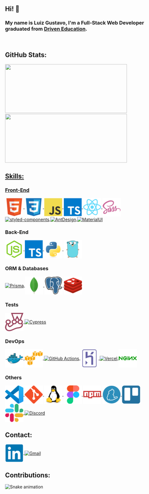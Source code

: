 ## Hi! 👋

### My name is Luiz Gustavo, I'm a Full-Stack Web Developer graduated from [Driven Education](https://www.driven.com.br/).
<br>

## GitHub Stats:

<div>
  <a href="https://github.com/lgsfarias">
  <img height="160em" width="400" src="https://github-readme-stats.vercel.app/api?username=lgsfarias&show_icons=true&theme=dracula&include_all_commits=true&count_private=true"/>
  <img height="160em" width="400" src="https://github-readme-stats.vercel.app/api/top-langs/?username=lgsfarias&layout=compact&langs_count=7&theme=dracula"/>
</div>
  
## Skills:

  ### Front-End
  <div style="display: inline_block">
  <a href="https://developer.mozilla.org/pt-BR/docs/Web/HTML" target="_blank">
    <img align="center" alt="Luiz-HTML" height="60" src="https://raw.githubusercontent.com/devicons/devicon/master/icons/html5/html5-original.svg" style="max-width:100%;">
  </a>
  <a href="https://developer.mozilla.org/pt-BR/docs/Web/CSS" target="_blank">
    <img align="center" alt="Luiz-CSS" height="60" src="https://raw.githubusercontent.com/devicons/devicon/master/icons/css3/css3-original.svg" style="max-width:100%;">
  </a>
  <a href="https://developer.mozilla.org/pt-BR/docs/Web/JavaScript" target="_blank">
    <img align="center" alt="Luiz-JS" height="60" src="https://raw.githubusercontent.com/devicons/devicon/master/icons/javascript/javascript-original.svg" style="max-width:100%;">
  </a>
  <a href="https://www.typescriptlang.org/">
  <img align="center" alt="ts" height="60" src="https://raw.githubusercontent.com/devicons/devicon/master/icons/typescript/typescript-plain.svg">
  </a>
  <a href="https://reactjs.org/">
  <img align="center" alt="React" height="60" src="https://raw.githubusercontent.com/devicons/devicon/master/icons/react/react-original.svg">
  </a>
  <a href="https://sass-lang.com/" target="_blank">
  <img align="center" alt="Luiz-SASS" height="60" src="https://raw.githubusercontent.com/devicons/devicon/master/icons/sass/sass-original.svg" style="max-width:100%;">
  </a>
  <a href="https://styled-components.com/">
  <img align="center" alt="styled-components" height="60" src="https://avatars.githubusercontent.com/u/20658825?s=200&v=4">
  </a>
  <a href="https://ant.design/">
  <img align="center" alt="AntDesign" height="60" src="https://gw.alipayobjects.com/zos/rmsportal/rlpTLlbMzTNYuZGGCVYM.png">
  </a>
  <a href="https://material-ui.com/">
  <img align="center" alt="MaterialUI" height="60" src="https://mui.com/static/logo.png">
  </a>
  </div>

  ### Back-End

<div style="display: inline_block" >
  <a href="https://nodejs.org/en/">
  <img align="center" alt="NodeJS" height="60" src="https://raw.githubusercontent.com/devicons/devicon/master/icons/nodejs/nodejs-original.svg">
  </a>
  <a href="https://www.typescriptlang.org/">
  <img align="center" alt="ts" height="60" src="https://raw.githubusercontent.com/devicons/devicon/master/icons/typescript/typescript-plain.svg">
  </a>
  <a href="https://www.python.org/">
  <img align="center" alt="Python" height="60" src="https://raw.githubusercontent.com/devicons/devicon/master/icons/python/python-original.svg">
  </a>
  <a href="https://go.dev/">
  <img align="center" alt="Go" height="60" src="https://raw.githubusercontent.com/devicons/devicon/master/icons/go/go-original.svg">
  </a>
  </div>

  ### ORM & Databases
  
<div style="display: inline_block" >
  <a href="https://www.prisma.io/">
  <img align="center" alt="Prisma" height="60" src="https://www.freelogovectors.net/wp-content/uploads/2022/01/prisma_logo-freelogovectors.net_.png">
  </a>
  <a href="https://mongodb.com/">
  <img align="center" alt="MongodB" height="60" src="https://raw.githubusercontent.com/devicons/devicon/master/icons/mongodb/mongodb-original.svg">
  </a>
  <a href="https://www.postgresql.org/">
  <img align="center" alt="Postgres" height="60" src="https://raw.githubusercontent.com/devicons/devicon/master/icons/postgresql/postgresql-original.svg">
  </a>
  <a href="https://redis.io/">
  <img align="center" alt="Redis" height="60" src="https://raw.githubusercontent.com/devicons/devicon/master/icons/redis/redis-original.svg">
  </a>
</div>

  ### Tests

<div style="display: inline_block" >
  <a href="https://jestjs.io/pt-BR/">
  <img align="center" alt="Jest" height="60" src="https://raw.githubusercontent.com/devicons/devicon/master/icons/jest/jest-plain.svg">
  </a>
  <a href="https://www.cypress.io/">
  <img align="center" alt="Cypress" height="60" src="https://iconape.com/wp-content/files/gj/370774/svg/370774.svg">
  </a>
 </div>

  ### DevOps

<div style="display: inline_block" >
  <a href="https://www.docker.com/">
  <img align="center" alt="Docker" height="60" src="https://raw.githubusercontent.com/devicons/devicon/master/icons/docker/docker-original.svg">
  </a>
  <a href="https://aws.amazon.com/pt/?nc2=h_lg">
  <img align="center" alt="AWS" height="60" src="https://github.com/devicons/devicon/blob/master/icons/amazonwebservices/amazonwebservices-original.svg">
  </a>
  <a href="https://docs.github.com/pt/actions">
  <img align="center" alt="GitHub Actions" height="60" src="https://avatars.githubusercontent.com/u/65916846?v=4?s=100">
  </a>
  <a href="https://www.heroku.com/">
  <img align="center" alt="Heroku" height="60" src="https://raw.githubusercontent.com/devicons/devicon/master/icons/heroku/heroku-original.svg">
  </a>
  <!-- vercel -->
  <a href="https://vercel.com/">
  <img align="center" alt="Vercel" height="60" src="https://avatars.githubusercontent.com/u/14985020?s=200&v=4">
  </a>
  <a href="https://www.nginx.com/">
  <img align="center" alt="Nginx" height="60" src="https://raw.githubusercontent.com/devicons/devicon/master/icons/nginx/nginx-original.svg">
  </a>
  </div>

  ### Others

<div style="display: inline_block" >
  <a href="https://code.visualstudio.com/">
  <img align="center" alt="VSCode" height="60" src="https://raw.githubusercontent.com/devicons/devicon/master/icons/vscode/vscode-original.svg">
  </a>
  <a href="https://git-scm.com/">
  <img align="center" alt="git" height="60" src="https://raw.githubusercontent.com/devicons/devicon/master/icons/git/git-original.svg">
  </a>
  <a href="https://www.linux.org/">
  <img align="center" alt="Linux" height="60" src="https://raw.githubusercontent.com/devicons/devicon/master/icons/linux/linux-original.svg">
  </a>
  <a href="https://www.figma.com/">
  <img align="center" alt="Figma" height="60" src="https://raw.githubusercontent.com/devicons/devicon/master/icons/figma/figma-original.svg">
  </a>
  <a href="https://www.npmjs.com/">
  <img align="center" alt="npm" height="60" src="https://raw.githubusercontent.com/devicons/devicon/master/icons/npm/npm-original-wordmark.svg">
  </a>
  <a href="https://yarnpkg.com/">
  <img align="center" alt="yarn" height="60" src="https://raw.githubusercontent.com/devicons/devicon/master/icons/yarn/yarn-original.svg">
  </a>
  <a href="https://trello.com/">
  <img align="center" alt="Trello" height="60" src="https://raw.githubusercontent.com/devicons/devicon/master/icons/trello/trello-plain.svg">
  </a>
  <a href="https://slack.com/intl/pt-br/">
  <img align="center" alt="Slack" height="60" src="https://raw.githubusercontent.com/devicons/devicon/master/icons/slack/slack-original.svg">
  </a>
  <a href="https://discord.com/">
  <img align="center" alt="Discord" height="60" src="https://logodownload.org/wp-content/uploads/2017/11/discord-logo-1-1-2048x2048.png">
  </a>
  </div>

  ## Contact:
  
<div style="display: inline_block" >
  <a href="https://www.linkedin.com/in/lgsfarias" target="_blank">
  <img align="center" alt="LinkedIn" height="60" src="https://raw.githubusercontent.com/devicons/devicon/master/icons/linkedin/linkedin-original.svg">
  </a>
  <a href = "mailto:lgsfarias.dev@gmail.com">
  <img align="center" alt="Gmail" height="50" src="https://logodownload.org/wp-content/uploads/2018/03/gmail-logo-2-1.png">
  </a>
</div>

## Contributions:
  
![Snake animation](https://github.com/lgsfarias/lgsfarias/blob/output/github-contribution-grid-snake.svg)

<!---
lgsfarias/lgsfarias is a ✨ special ✨ repository because its `README.md` (this file) appears on your GitHub profile.
You can click the Preview link to take a look at your changes.
--->
